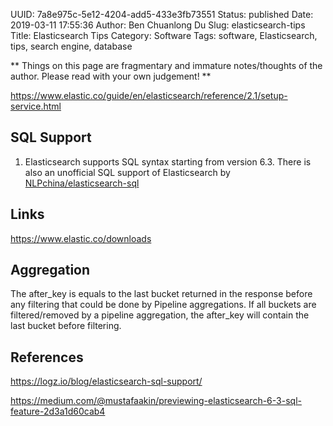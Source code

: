 UUID: 7a8e975c-5e12-4204-add5-433e3fb73551
Status: published
Date: 2019-03-11 17:55:36
Author: Ben Chuanlong Du
Slug: elasticsearch-tips
Title: Elasticsearch Tips
Category: Software
Tags: software, Elasticsearch, tips, search engine, database

**
Things on this page are
fragmentary and immature notes/thoughts of the author.
Please read with your own judgement!
**

https://www.elastic.co/guide/en/elasticsearch/reference/2.1/setup-service.html

## SQL Support 

1. Elasticsearch supports SQL syntax starting from version 6.3.
    There is also an unofficial SQL support of Elasticsearch by 
    [NLPchina/elasticsearch-sql](https://github.com/NLPchina/elasticsearch-sql)

## Links

https://www.elastic.co/downloads

## Aggregation

The after_key is equals to the last bucket returned in the response 
before any filtering that could be done by Pipeline aggregations. 
If all buckets are filtered/removed by a pipeline aggregation, 
the after_key will contain the last bucket before filtering.

## References

https://logz.io/blog/elasticsearch-sql-support/

https://medium.com/@mustafaakin/previewing-elasticsearch-6-3-sql-feature-2d3a1d60cab4

